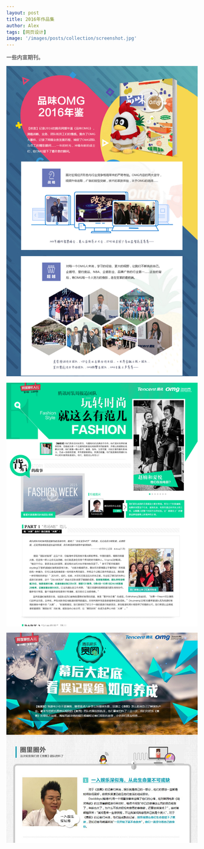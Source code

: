 ```yaml
---
layout: post
title: 2016年作品集
author: Alex
tags: [网页设计]
image: '/images/posts/collection/screenshot.jpg'
---
```


一些内宣期刊。

![](/images/posts/collection/1.jpg)

![](/images/posts/collection/2.jpg)

![](/images/posts/collection/3.jpg)
